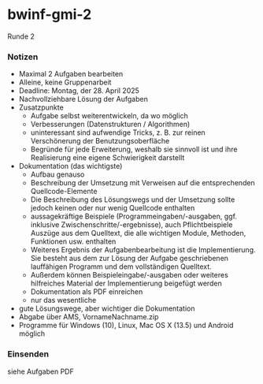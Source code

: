 # bwinf-gmi-2
Runde 2


### Notizen

- Maximal 2 Aufgaben bearbeiten
- Alleine, keine Gruppenarbeit
- Deadline: Montag, der 28. April 2025
- Nachvollziehbare Lösung der Aufgaben
- Zusatzpunkte
    - Aufgabe selbst weiterentwickeln, da wo möglich
    - Verbesserungen (Datenstrukturen / Algorithmen)
    - uninteressant sind aufwendige Tricks, z. B. zur reinen Verschönerung der Benutzungsoberfläche
    - Begründe für jede Erweiterung, weshalb sie sinnvoll ist und ihre Realisierung eine eigene Schwierigkeit darstellt
- Dokumentation (das wichtigste)
    - Aufbau genauso
    - Beschreibung der Umsetzung mit Verweisen auf die entsprechenden Quellcode-Elemente
    - Die Beschreibung des Lösungswegs und der Umsetzung sollte jedoch keinen oder nur wenig Quellcode enthalten
    - aussagekräftige Beispiele (Programmeingaben/-ausgaben, ggf. inklusive Zwischenschritte/-ergebnisse), auch Pflichtbeispiele
    Auszüge aus dem Quelltext, die alle wichtigen Module, Methoden, Funktionen usw. enthalten
    - Weiteres Ergebnis der Aufgabenbearbeitung ist die Implementierung. Sie besteht aus dem zur
    Lösung der Aufgabe geschriebenen lauffähigen Programm und dem vollständigen Quelltext.
    - Außerdem können Beispieleingabe/-ausgaben oder weiteres hilfreiches Material der Implementierung beigefügt werden
    - Dokumentation als PDF einreichen
    - nur das wesentliche
- gute Lösungswege, aber wichtiger die Dokumentation
- Abgabe über AMS, VornameNachname.zip
- Programme für Windows (10), Linux, Mac OS X (13.5) und Android möglich

### Einsenden
siehe Aufgaben PDF
